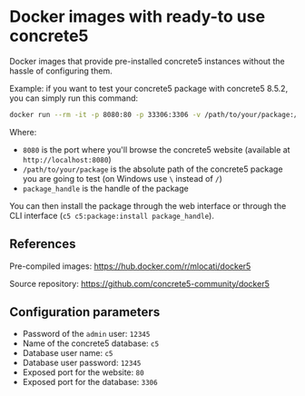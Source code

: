 # Docker images with ready-to use concrete5

Docker images that provide pre-installed concrete5 instances without the hassle of configuring them.

Example: if you want to test your concrete5 package with concrete5 8.5.2, you can simply run this command:

```bash
docker run --rm -it -p 8080:80 -p 33306:3306 -v /path/to/your/package:/app/packages/package_handle mlocati/docker5:8.5.2-full
```

Where:
- `8080` is the port where you'll browse the concrete5 website (available at `http://localhost:8080`)
- `/path/to/your/package` is the absolute path of the concrete5 package you are going to test (on Windows use `\` instead of `/`)
- `package_handle` is the handle of the package

You can then install the package through the web interface or through the CLI interface (`c5 c5:package:install package_handle`).

## References

Pre-compiled images: https://hub.docker.com/r/mlocati/docker5

Source repository: https://github.com/concrete5-community/docker5

## Configuration parameters

- Password of the `admin` user: `12345`
- Name of the concrete5 database: `c5`
- Database user name: `c5`
- Database user password: `12345`
- Exposed port for the website: `80`
- Exposed port for the database: `3306`
